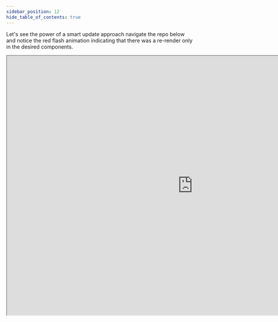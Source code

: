 ```yaml
---
sidebar_position: 12
hide_table_of_contents: true
---
```


Let's see the power of a smart update approach navigate the repo below and notice the red flash animation indicating that there was a re-render only in the desired components.

<iframe 
  width="1000px"
  height="700px"
  src="https://file-explorer-mauve.vercel.app"
  class="advance-container"
  id="advance-demo"
/>

### store

Let's begin by generating an instance of the Store class and pass the required arguments.

<iframe 
  width="1000px"
  height="358px"
  src="https://file-explorer-mauve.vercel.app?resource_url=https://api.github.com/repos/Maxtermax/file-explorer/git/trees/286fefb3ee3183f24c961024e0002b0d5fda6283&target=explorer.js&lines=8:8&standalone=true"
  class="advance-container"
  id="advance-demo"
/>

Then populate the store by passing the `data` argument to `useStore`.

<iframe 
  width="1000px"
  height="700px"
  src="https://file-explorer-mauve.vercel.app?resource_url=https://api.github.com/repos/Maxtermax/file-explorer/git/trees/36e650929da1f16ab2f02280ae398daba7b0e9a7&target=useHighlight.js&lines=13:13&standalone=true"
  class="advance-container"
  id="advance-demo-queries"
/>



### reducer 

When a mutation is sent the reducer will perform an action that changes the data in the store.

<iframe 
  width="1000px"
  height="700px"
  src="https://file-explorer-mauve.vercel.app?resource_url=https://api.github.com/repos/Maxtermax/file-explorer/git/trees/5ed87f20e3adf99965c5658ca1e36d7df70b9d6c&target=reducer.js&standalone=true"
  class="advance-container"
  id="advance-demo"
/>

### mutations 
In this file lives all possibles mutations, let take at look to the `setFileHightLight` it will mutate the store to highlight the files names on the text field changes.


<iframe 
  width="1000px"
  height="700px"
  src="https://file-explorer-mauve.vercel.app?resource_url=https://api.github.com/repos/Maxtermax/file-explorer/git/trees/17f6c7d88407d8b60cc7fab73f895aac3bdc0201&target=mutations.js&lines=5:18&standalone=true"
  class="advance-container"
  id="advance-demo"
/>

### queries 
In this file lives all posibles queries to the store for example: `getHighlights` retrives all the files highlighted in the store. 

<iframe 
  width="1000px"
  height="700px"
  src="https://file-explorer-mauve.vercel.app?resource_url=https://api.github.com/repos/Maxtermax/file-explorer/git/trees/54b4db5d1752334c3b1f90f7e9cd9edf438c2a9b&target=queries.js&lines=5:12&standalone=true"
  class="advance-container"
  id="advance-demo"
/>

### Implementation 

With all the pieces in place we can performed mutations and queries for the desired use case for example the `onClear` function.

<iframe 
  width="1000px"
  height="700px"
  src="https://file-explorer-mauve.vercel.app?resource_url=https://api.github.com/repos/Maxtermax/file-explorer/git/trees/36e650929da1f16ab2f02280ae398daba7b0e9a7&target=useHighlight.js&lines=15:22&standalone=true"
  class="advance-container"
  id="advance-demo-queries"
/>

Now let's sync the store changes with ui by implementing ` useMutations`.

<iframe 
  width="1000px"
  height="700px"
  src="https://file-explorer-mauve.vercel.app?resource_url=https://api.github.com/repos/Maxtermax/file-explorer/git/trees/556495cc594dfa569a3980292b21107b9d74619e&target=Highlight.jsx&lines=28:33&standalone=true"
  class="advance-container"
  id="advance-demo-queries"
/>










